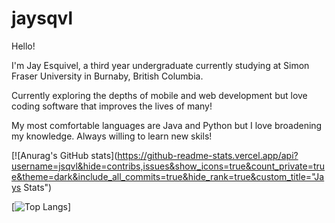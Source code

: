 # jaysqvl

Hello!

I'm Jay Esquivel, a third year undergraduate currently studying at Simon Fraser University in Burnaby, British Columbia.

Currently exploring the depths of mobile and web development but love coding software that improves the lives of many!

My most comfortable languages are Java and Python but I love broadening my knowledge. Always willing to learn new skils!

[![Anurag's GitHub stats](https://github-readme-stats.vercel.app/api?username=jsqvl&hide=contribs,issues&show_icons=true&count_private=true&theme=dark&include_all_commits=true&hide_rank=true&custom_title="Jays Stats")


[![Top Langs](https://github-readme-stats.vercel.app/api/top-langs/?username=jsqvl&exclude_repo=CS213,CS221&theme=dark&langs_count=10)]
